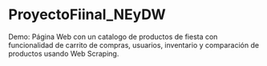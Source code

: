# ProyectoFiinal_NEyDW
Demo: Página Web con un catalogo de productos de fiesta con funcionalidad de carrito de compras, usuarios, inventario y comparación de productos usando Web Scraping.
